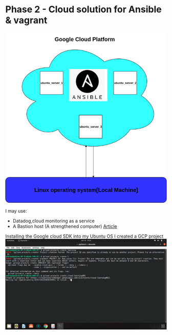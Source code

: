 # Phase 2 - Cloud solution for Ansible & vagrant

![Image diagram](https://github.com/Andrews-Projects/Ansible-Vagrant-infrastructure-development-and-deployment/blob/main/Images%20%26%20gifs/Cloud%20images/cloud.png)

I may use: 
- Datadog,cloud monitoring as a service
- A Bastion host (A strengthened computer) [Article](https://annaken.github.io/building-a-secure-bastion/)

Installing the Google cloud SDK into my Ubuntu OS I created a GCP project ![Project Creation](https://github.com/Andrews-Projects/Ansible-Vagrant-infrastructure-development-and-deployment/blob/main/Images%20%26%20gifs/Cloud%20images/project-create.png)


